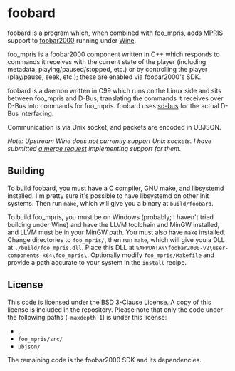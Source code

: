 # foobard

foobard is a program which, when combined with foo_mpris, adds
[MPRIS](https://specifications.freedesktop.org/mpris-spec/latest/) support to
[foobar2000](https://www.foobar2000.org/) running under
[Wine](https://www.winehq.org/).

foo_mpris is a foobar2000 component written in C++ which responds to commands
it receives with the current state of the player (including metadata,
playing/paused/stopped, etc.) or by controlling the player (play/pause, seek,
etc.); these are enabled via foobar2000's SDK.

foobard is a daemon written in C99 which runs on the Linux side and sits
between foo_mpris and D-Bus, translating the commands it receives over D-Bus
into commands for foo_mpris. foobard uses
[sd-bus](https://www.freedesktop.org/software/systemd/man/latest/sd-bus.html)
for the actual D-Bus interfacing.

Communication is via Unix socket, and packets are encoded in UBJSON.

*Note: Upstream Wine does not currently support Unix sockets. I have submitted
[a merge request](https://gitlab.winehq.org/wine/wine/-/merge_requests/2786)
implementing support for them.*

## Building
To build foobard, you must have a C compiler, GNU make, and libsystemd installed.
I'm pretty sure it's possible to have libsystemd on other init systems. Then run
`make`, which will give you a binary at `build/foobard`.

To build foo_mpris, you must be on Windows (probably; I haven't tried building
under Wine) and have the LLVM toolchain and MinGW installed, and LLVM must be
in your MinGW path. You must also have `make` installed. Change directories to
`foo_mpris/`, then run `make`, which will give you a DLL at
`./build/foo_mpris.dll`. Place this DLL at
`%APPDATA%\foobar2000-v2\user-components-x64\foo_mpris\`. Optionally modify
`foo_mpris/Makefile` and provide a path accurate to your system in the
`install` recipe.

## License
This code is licensed under the BSD 3-Clause License. A copy of this license is
included in the repository. Please note that only the code under the following
paths (`-maxdepth 1`) is under this license:

* `.`
* `foo_mpris/src/`
* `ubjson/`

The remaining code is the foobar2000 SDK and its dependencies.
